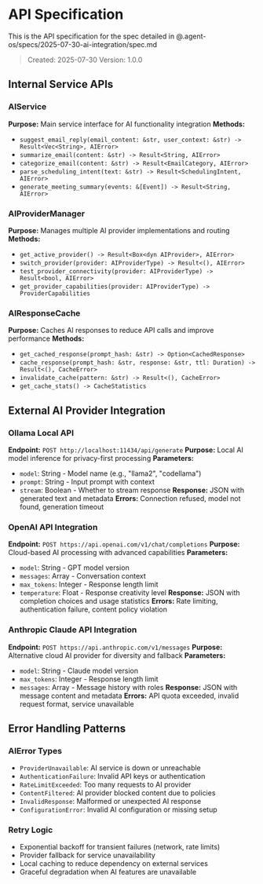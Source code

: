 # API Specification

This is the API specification for the spec detailed in @.agent-os/specs/2025-07-30-ai-integration/spec.md

> Created: 2025-07-30
> Version: 1.0.0

## Internal Service APIs

### AIService

**Purpose:** Main service interface for AI functionality integration
**Methods:** 
- `suggest_email_reply(email_content: &str, user_context: &str) -> Result<Vec<String>, AIError>`
- `summarize_email(content: &str) -> Result<String, AIError>`
- `categorize_email(content: &str) -> Result<EmailCategory, AIError>`
- `parse_scheduling_intent(text: &str) -> Result<SchedulingIntent, AIError>`
- `generate_meeting_summary(events: &[Event]) -> Result<String, AIError>`

### AIProviderManager

**Purpose:** Manages multiple AI provider implementations and routing
**Methods:**
- `get_active_provider() -> Result<Box<dyn AIProvider>, AIError>`
- `switch_provider(provider: AIProviderType) -> Result<(), AIError>`
- `test_provider_connectivity(provider: AIProviderType) -> Result<bool, AIError>`
- `get_provider_capabilities(provider: AIProviderType) -> ProviderCapabilities`

### AIResponseCache

**Purpose:** Caches AI responses to reduce API calls and improve performance
**Methods:**
- `get_cached_response(prompt_hash: &str) -> Option<CachedResponse>`
- `cache_response(prompt_hash: &str, response: &str, ttl: Duration) -> Result<(), CacheError>`
- `invalidate_cache(pattern: &str) -> Result<(), CacheError>`
- `get_cache_stats() -> CacheStatistics`

## External AI Provider Integration

### Ollama Local API

**Endpoint:** `POST http://localhost:11434/api/generate`
**Purpose:** Local AI model inference for privacy-first processing
**Parameters:** 
- `model`: String - Model name (e.g., "llama2", "codellama")
- `prompt`: String - Input prompt with context
- `stream`: Boolean - Whether to stream response
**Response:** JSON with generated text and metadata
**Errors:** Connection refused, model not found, generation timeout

### OpenAI API Integration

**Endpoint:** `POST https://api.openai.com/v1/chat/completions`
**Purpose:** Cloud-based AI processing with advanced capabilities
**Parameters:**
- `model`: String - GPT model version
- `messages`: Array - Conversation context
- `max_tokens`: Integer - Response length limit
- `temperature`: Float - Response creativity level
**Response:** JSON with completion choices and usage statistics
**Errors:** Rate limiting, authentication failure, content policy violation

### Anthropic Claude API Integration

**Endpoint:** `POST https://api.anthropic.com/v1/messages`
**Purpose:** Alternative cloud AI provider for diversity and fallback
**Parameters:**
- `model`: String - Claude model version
- `max_tokens`: Integer - Response length limit
- `messages`: Array - Message history with roles
**Response:** JSON with message content and metadata
**Errors:** API quota exceeded, invalid request format, service unavailable

## Error Handling Patterns

### AIError Types
- `ProviderUnavailable`: AI service is down or unreachable
- `AuthenticationFailure`: Invalid API keys or authentication
- `RateLimitExceeded`: Too many requests to AI provider
- `ContentFiltered`: AI provider blocked content due to policies
- `InvalidResponse`: Malformed or unexpected AI response
- `ConfigurationError`: Invalid AI configuration or missing setup

### Retry Logic
- Exponential backoff for transient failures (network, rate limits)
- Provider fallback for service unavailability
- Local caching to reduce dependency on external services
- Graceful degradation when AI features are unavailable